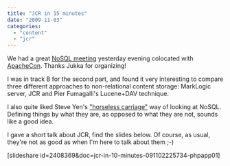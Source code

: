 ```yaml
---
title: "JCR in 15 minutes"
date: "2009-11-03"
categories: 
  - "content"
  - "jcr"
---
```


We had a great [NoSQL meeting](http://www.nosqloakland.org/) yesterday evening colocated with [ApacheCon](http://us.apachecon.com). Thanks Jukka for organizing!

I was in track B for the second part, and found it very interesting to compare three different approaches to non-relational content storage: MarkLogic server, JCR and Pier Fumagalli's Lucene+DAV technique.

I also quite liked Steve Yen's ["horseless carriage"](http://blog.northscale.com/northscale-blog/2009/11/attending-nosql-oakland-2009.html) way of looking at NoSQL. Defining things by what they are, as opposed to what they are not, sounds like a good idea.

I gave a short talk about JCR, find the slides below. Of course, as usual, they're not as good as when I'm here to talk about them ;-)

\[slideshare id=2408369&doc=jcr-in-10-minutes-091102225734-phpapp01\]

